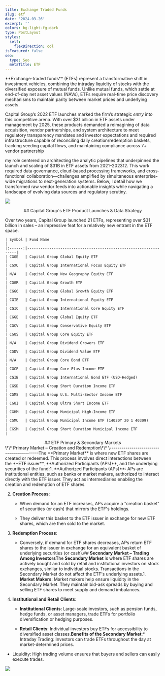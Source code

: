 ```yaml
---
title: Exchange Traded Funds
slug: etf
date: '2024-03-26'
excerpt: ''
colors: bg-light-fg-dark
type: PostLayout
styles:
  self:
    flexDirection: col
isFeatured: false
seo:
  type: Seo
  metaTitle: ETF
---
```

<div style="text-align: left">**Exchange-traded funds** (ETFs) represent a transformative shift in investment vehicles, combining the intraday liquidity of stocks with the diversified exposure of mutual funds. Unlike mutual funds, which settle at end-of-day net asset values (NAVs), ETFs require real-time price discovery mechanisms to maintain parity between market prices and underlying assets. </div>

Capital Group’s 2022 ETF launches marked the firm’s strategic *entry* into this competitive arena. With over $31 billion in ETF assets under management by 2025, these products demanded a reimagining of data acquisition, vendor partnerships, and system architecture to meet regulatory transparency mandates and investor expectations and required infrastructure capable of reconciling daily creation/redemption baskets, tracking seeding capital flows, and maintaining compliance across 7+ vendor partnership

my role centered on architecting the analytic pipelines that underpinned the launch and scaling of $31B in ETF assets from 2021–202312. This work required data governance, cloud-based processing frameworks, and cross-functional collaboration—challenges amplified by simultaneous enterprise-wide migrations to next-generation systems. Below, I detail how we transformed raw vendor feeds into actionable insights while navigating a landscape of evolving data sources and regulatory scrutiny.

![](/images/etfmutual.png)

<div style="text-align: center">## Capital Group's ETF Product Launches & Data Strategy</div>

Over two years, Capital Group launched 21 ETFs, representing over $31 billion in sales – an impressive feat for a relatively new entrant in the ETF space.

```
| Symbol | Fund Name                                                       |
|:------:|-----------------------------------------------------------------|
| CGGE   | Capital Group Global Equity ETF                                 |
| CGXU   | Capital Group International Focus Equity ETF                    |
| N/A    | Capital Group New Geography Equity ETF                          |
| CGGR   | Capital Group Growth ETF                                        |
| CGGO   | Capital Group Global Growth Equity ETF                          |
| CGIE   | Capital Group International Equity ETF                          |
| CGIC   | Capital Group International Core Equity ETF                     |
| CGGE   | Capital Group Global Equity ETF                                 |
| CGCV   | Capital Group Conservative Equity ETF                           |
| CGUS   | Capital Group Core Equity ETF                                   |
| N/A    | Capital Group Dividend Growers ETF                              |
| CGDV   | Capital Group Dividend Value ETF                                |
| N/A    | Capital Group Core Bond ETF                                     |
| CGCP   | Capital Group Core Plus Income ETF                              |
| CGIB   | Capital Group International Bond ETF (USD-Hedged)               |
| CGSD   | Capital Group Short Duration Income ETF                         |
| CGMS   | Capital Group U.S. Multi-Sector Income ETF                      |
| CGUI   | Capital Group Ultra Short Income ETF                            |
| CGHM   | Capital Group Municipal High-Income ETF                         |
| CGMU   | Capital Group Municipal Income ETF (14020Y 20 1 40309)          |
| CGSM   | Capital Group Short Duration Municipal Income ETF               |
```

<div style="text-align: center">## ETF Primary & Secondary Markets</div>

<div style="text-align: left">\*\*
Primary Market – Creation and Redemption\*\*
\------------------------------------------The **Primary Market** is where new ETF shares are created or redeemed. This process involves direct interactions between the **ETF issuer**, **Authorized Participants (APs)**, and the underlying securities of the fund:1.  **Authorized Participants (APs)**:
APs are institutional entities, such as banks or market makers, authorized to interact directly with the ETF issuer. They act as intermediaries enabling the creation and redemption of ETF shares.</div>

2.  **Creation Process**:

    *   When demand for an ETF increases, APs acquire a "creation basket" of securities (or cash) that mirrors the ETF's holdings.

    *   They deliver this basket to the ETF issuer in exchange for new ETF shares, which are then sold to the market.

3.  **Redemption Process**:

    *   Conversely, if demand for ETF shares decreases, APs return ETF shares to the issuer in exchange for an equivalent basket of underlying securities (or cash).## **Secondary Market – Trading Among Investors**The **Secondary Market** is where ETF shares are actively bought and sold by retail and institutional investors on stock exchanges, similar to individual stocks. Transactions in the Secondary Market do not affect the ETF's underlying assets.1.  **Market Makers**:
        Market makers help ensure liquidity in the Secondary Market. They maintain bid-ask spreads by buying and selling ETF shares to meet supply and demand imbalances.

4.  **Institutional and Retail Clients**:

    *   **Institutional Clients**: Large-scale investors, such as pension funds, hedge funds, or asset managers, trade ETFs for portfolio diversification or hedging purposes.

    *   **Retail Clients**: Individual investors buy ETFs for accessibility to diversified asset classes.**Benefits of the Secondary Market**:\*   Intraday Trading: Investors can trade ETFs throughout the day at market-determined prices.

*   Liquidity: High trading volume ensures that buyers and sellers can easily execute trades.

![](/images/Primary%20Market.webp)
